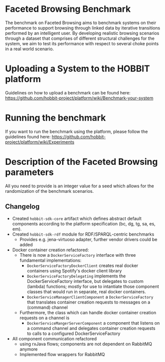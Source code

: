 # Faceted Browsing Benchmark

The benchmark on Faceted Browsing aims to benchmark systems on their performance to support
browsing through linked data by iterative transitions performed by an intelligent user. By developing
realistic browsing scenarios through a dataset that comprises of different structural challenges for the
system, we aim to test its performance with respect to several choke points in a real world scenario.


# Uploading a System to the HOBBIT platform

Guidelines on how to upload a benchmark can be found here: https://github.com/hobbit-project/platform/wiki/Benchmark-your-system


# Running the benchmark

If you want to run the benchmark using the platform, please follow the guidelines found here: https://github.com/hobbit-project/platform/wiki/Experiments


# Description of the Faceted Browsing parameters

All you need to provide is an integer value for a seed which allows for the randomization of the benchmark scenarios. 




## Changelog

* Created `hobbit-sdk-core` artifact which defines abstract default components according to the platform specification (bc, dg, tg, sa, es, em).
* Created `hobbit-sdk-rdf` module for RDF/SPARQL-centric benchmarks
  * Provides e.g. jena-virtuoso adapter, further vendor drivers could be added
* Docker container creation refactored:
  * There is now a `DockerServiceFactory` interface with three fundamental implementations:
    * `DockerServiceFactoryDockerClient` creates real docker containers using Spotify's docker client library
    * `DockerServiceFactoryDelegating` implements the DockerServiceFactory interface, but delegates to custom (lambda) functions; mostly for use to intantiate those component classes that would run in separate, real docker containers. 
    * `DockerServiceManagerClientComponent` a `DockerServiceFactory` that translates container creation requests to messages on a (command) channel
  * Furthermore, the class which can handle docker container creation requests on a channel is
    * `DockerServiceMangerServerComponent` a component that listens on a command channel and delegates container creation requests to calls to a configured DockerServiceFactory
* All component communication refactored
  * using rxJava flows; components are not dependent on RabbitMQ anymore
  * Implemented flow wrappers for RabbitMQ
 
 



